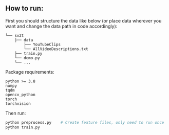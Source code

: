 ## How to run:
First you should structure the data like below (or place data wherever you want
and change the data path in code accordingly):
```shell
└── sv2t
    ├── data
        ├── YouTubeClips
        └── AllVideoDescriptions.txt
    ├── train.py
    └── demo.py
    └── ...
```
Package requirements:
```shell
python >= 3.8
numpy
tqdm
opencv_python
torch
torchvision
```
Then run:
```python
python preprocess.py    # Create feature files, only need to run once
python train.py
```

